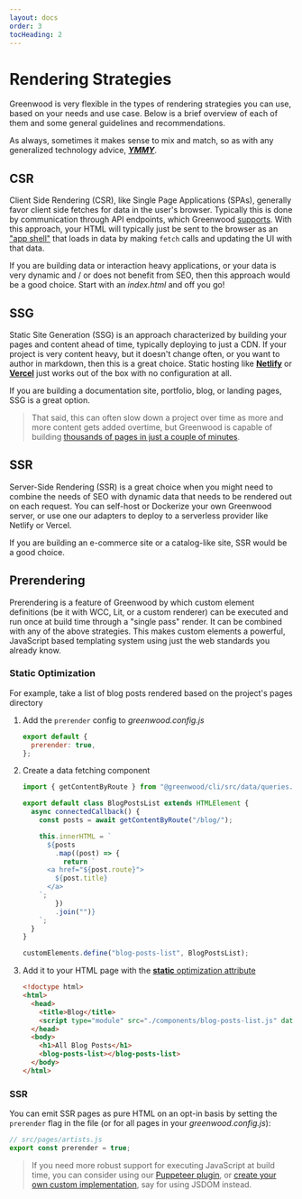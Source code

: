 ```yaml
---
layout: docs
order: 3
tocHeading: 2
---
```


# Rendering Strategies

Greenwood is very flexible in the types of rendering strategies you can use, based on your needs and use case. Below is a brief overview of each of them and some general guidelines and recommendations.

As always, sometimes it makes sense to mix and match, so as with any generalized technology advice, [_**YMMY**_](https://en.wiktionary.org/wiki/your_mileage_may_vary).

## CSR

Client Side Rendering (CSR), like Single Page Applications (SPAs), generally favor client side fetches for data in the user's browser. Typically this is done by communication through API endpoints, which Greenwood [supports](/docs/pages/api-routes/). With this approach, your HTML will typically just be sent to the browser as an ["app shell"](https://developer.chrome.com/blog/app-shell) that loads in data by making `fetch` calls and updating the UI with that data.

If you are building data or interaction heavy applications, or your data is very dynamic and / or does not benefit from SEO, then this approach would be a good choice. Start with an _index.html_ and off you go!

## SSG

Static Site Generation (SSG) is an approach characterized by building your pages and content ahead of time, typically deploying to just a CDN. If your project is very content heavy, but it doesn't change often, or you want to author in markdown, then this is a great choice. Static hosting like [**Netlify**](/guides/hosting/netlify/) or [**Vercel**](/guides/hosting/netlify/) just works out of the box with no configuration at all.

If you are building a documentation site, portfolio, blog, or landing pages, SSG is a great option.

> That said, this can often slow down a project over time as more and more content gets added overtime, but Greenwood is capable of building [thousands of pages in just a couple of minutes](https://github.com/ProjectEvergreen/greenwood/issues/970#issuecomment-1283194296).

## SSR

Server-Side Rendering (SSR) is a great choice when you might need to combine the needs of SEO with dynamic data that needs to be rendered out on each request. You can self-host or Dockerize your own Greenwood server, or use one our adapters to deploy to a serverless provider like Netlify or Vercel.

If you are building an e-commerce site or a catalog-like site, SSR would be a good choice.

## Prerendering

Prerendering is a feature of Greenwood by which custom element definitions (be it with WCC, Lit, or a custom renderer) can be executed and run once at build time through a "single pass" render. It can be combined with any of the above strategies. This makes custom elements a powerful, JavaScript based templating system using just the web standards you already know.

### Static Optimization

For example, take a list of blog posts rendered based on the project's pages directory

1. Add the `prerender` config to _greenwood.config.js_
   ```js
   export default {
     prerender: true,
   };
   ```
1. Create a data fetching component

   ```js
   import { getContentByRoute } from "@greenwood/cli/src/data/queries.js";

   export default class BlogPostsList extends HTMLElement {
     async connectedCallback() {
       const posts = await getContentByRoute("/blog/");

       this.innerHTML = `
         ${posts
           .map((post) => {
             return `
         <a href="${post.route}">
           ${post.title}
         </a>
       `;
           })
           .join("")}
       `;
     }
   }

   customElements.define("blog-posts-list", BlogPostsList);
   ```

1. Add it to your HTML page with the [**static** optimization attribute](/docs/reference/configuration/#optimizations)
   ```html
   <!doctype html>
   <html>
     <head>
       <title>Blog</title>
       <script type="module" src="./components/blog-posts-list.js" data-gwd-opt="static"></script>
     </head>
     <body>
       <h1>All Blog Posts</h1>
       <blog-posts-list></blog-posts-list>
     </body>
   </html>
   ```

### SSR

You can emit SSR pages as pure HTML on an opt-in basis by setting the `prerender` flag in the file (or for all pages in your _greenwood.config.js_):

```js
// src/pages/artists.js
export const prerender = true;
```

> If you need more robust support for executing JavaScript at build time, you can consider using our [Puppeteer plugin](https://github.com/ProjectEvergreen/greenwood/tree/master/packages/plugin-renderer-puppeteer), or [create your own custom implementation](http://localhost:1984/docs/reference/plugins-api/#custom-implementation), say for using JSDOM instead.

